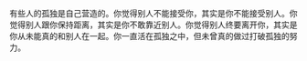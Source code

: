 有些人的孤独是自己营造的。你觉得别人不能接受你，其实是你不能接受别人。你觉得别人跟你保持距离，其实是你不敢靠近别人。你觉得别人终要离开你，其实是你从未能真的和别人在一起。你一直活在孤独之中，但未曾真的做过打破孤独的努力。